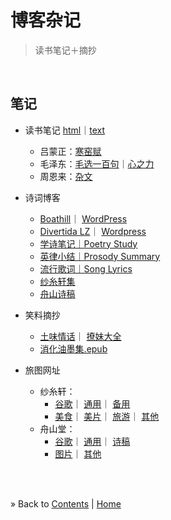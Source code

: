 # 博客杂记

> 读书笔记＋摘抄

<br/><a id="toc" name="toc"></a>
## 笔记

  * 读书笔记 [html](mynotes.html)｜[text](mynotes.txt)
    - 吕蒙正：[寒窑赋](hanyaofu.md)
    - 毛泽东：[毛选一百句](mao-xuan.md)｜[心之力](mao-xin.html)
    - 周恩来：[杂文](zhou.html)

  * 诗词博客
    - [Boathill](https://boathill.blogspot.com/)｜
      [WordPress](https://boathill.wordpress.com/category/poems/)
    - [Divertida LZ](https://divertidalz.blogspot.com/search/label/Poem)｜
      [Wordpress](https://divertidalz.wordpress.com/category/poem/)
    - [学诗笔记｜Poetry Study](poetry-study.md)
    - [英律小结｜Prosody Summary](prosody-summary.md)
    - [流行歌词｜Song Lyrics](song-lyrics.md)
    - [纱糸轩集](../lyrics.html)
    - [舟山诗稿](../shiji.html)

  * 笑料摘抄
    - [土味情话](mylines.html#qinghua)｜
      [撩妹大全](mylines.html#liaomei)
    - [消化油墨集.epub](../books/消化油墨集.epub)

  * 旅图网址
    - 纱糸轩：
      * [谷歌](https://divertidalz.blogspot.com/)｜
        [通用](https://divertidalz.wordpress.com/)｜
        [备用](https://divertida.wordpress.com/)
      * [美食](https://www.instagram.com/president.zhou)｜
        [美片](https://www.instagram.com/zhoulinusa)｜
        [旅游](https://www.instagram.com/divertidalz)｜
        [其他](https://www.instagram.com/dr.zhoulin)
    - 舟山堂：
      * [谷歌](https://boathill.blogspot.com/)｜
        [通用](https://boathill.wordpress.com/)｜
        [诗稿](../shiji.html)
      * [图片](https://www.instagram.com/jasonzhuyx)｜
        [其他](http://facebook.com/boathill)


<p><br/><br/></p>

&raquo; Back to <a href="#toc">Contents</a> | [Home](../README.md)
